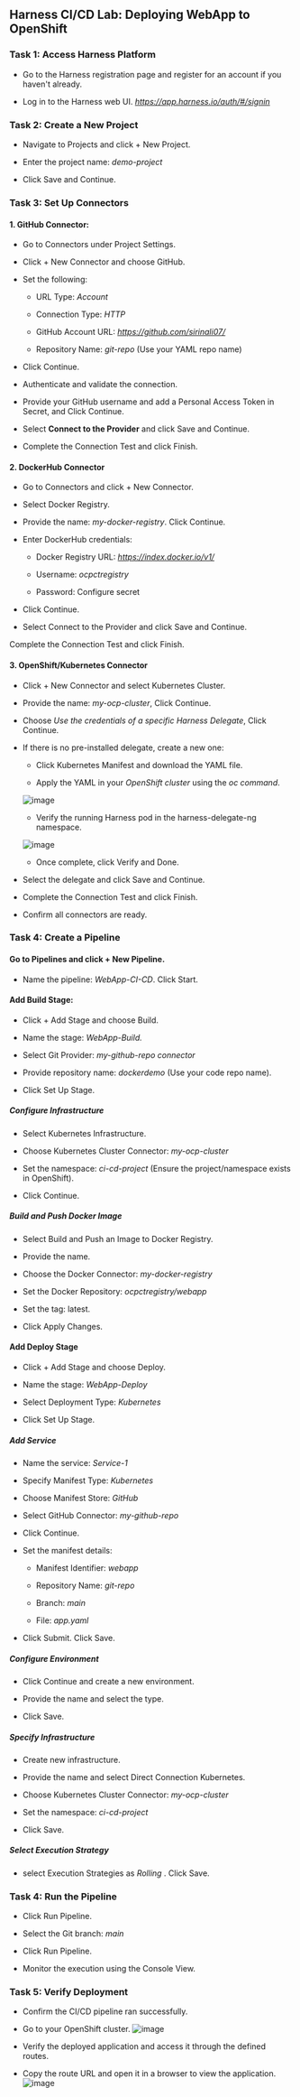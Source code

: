 ## Harness CI/CD Lab: Deploying WebApp to OpenShift

### Task 1: Access Harness Platform

* Go to the Harness registration page and register for an account if you haven't already.

* Log in to the Harness web UI. *https://app.harness.io/auth/#/signin*
  

### Task 2: Create a New Project

* Navigate to Projects and click + New Project.

* Enter the project name: *demo-project*

* Click Save and Continue.

### Task 3: Set Up Connectors

#### 1. GitHub Connector:

* Go to Connectors under Project Settings.

* Click + New Connector and choose GitHub.

* Set the following:

    * URL Type: *Account*
    
    * Connection Type: *HTTP*
    
    * GitHub Account URL: *https://github.com/sirinali07/*
    
    * Repository Name: *git-repo* (Use your YAML repo name)

* Click Continue.

* Authenticate and validate the connection.

* Provide your GitHub username and add a Personal Access Token in Secret, and Click Continue.

* Select **Connect to the Provider** and click Save and Continue.

* Complete the Connection Test and click Finish.

#### 2. DockerHub Connector

* Go to Connectors and click + New Connector.

* Select Docker Registry.

* Provide the name: *my-docker-registry*. Click Continue.

* Enter DockerHub credentials:

    * Docker Registry URL: *https://index.docker.io/v1/*
    
    * Username: *ocpctregistry*
    
    * Password: Configure secret <docker-secret>

* Click Continue.

* Select Connect to the Provider and click Save and Continue.

Complete the Connection Test and click Finish.

#### 3. OpenShift/Kubernetes Connector

* Click + New Connector and select Kubernetes Cluster.

* Provide the name: *my-ocp-cluster*, Click Continue.

* Choose *Use the credentials of a specific Harness Delegate*, Click Continue.

* If there is no pre-installed delegate, create a new one:

    * Click Kubernetes Manifest and download the YAML file.
    
    * Apply the YAML in your *OpenShift cluster* using the *oc command*.

     ![image](https://github.com/user-attachments/assets/0b5089df-68af-4696-add0-5aac47a8fa73)
     
    * Verify the running Harness pod in the harness-delegate-ng namespace.

     ![image](https://github.com/user-attachments/assets/76e0e5cd-5c42-448b-b20e-1c3b93737c40)

    * Once complete, click Verify and Done.

* Select the delegate and click Save and Continue.

* Complete the Connection Test and click Finish.

* Confirm all connectors are ready.

### Task 4: Create a Pipeline

#### Go to Pipelines and click + New Pipeline.

* Name the pipeline: *WebApp-CI-CD*. Click Start.

#### Add Build Stage:

* Click + Add Stage and choose Build.

* Name the stage: *WebApp-Build.*

* Select Git Provider: *my-github-repo connector*

* Provide repository name: *dockerdemo* (Use your code repo name).

* Click Set Up Stage.

##### Configure Infrastructure

* Select Kubernetes Infrastructure.

* Choose Kubernetes Cluster Connector: *my-ocp-cluster*

* Set the namespace: *ci-cd-project* (Ensure the project/namespace exists in OpenShift).

* Click Continue.

##### Build and Push Docker Image

* Select Build and Push an Image to Docker Registry.

* Provide the name.

* Choose the Docker Connector: *my-docker-registry*

* Set the Docker Repository: *ocpctregistry/webapp*

* Set the tag: latest.

* Click Apply Changes.

#### Add Deploy Stage

* Click + Add Stage and choose Deploy.

* Name the stage: *WebApp-Deploy*

* Select Deployment Type: *Kubernetes*

* Click Set Up Stage.

##### Add Service

* Name the service: *Service-1*

* Specify Manifest Type: *Kubernetes*

* Choose Manifest Store: *GitHub*

* Select GitHub Connector: *my-github-repo*

* Click Continue.

* Set the manifest details:

    * Manifest Identifier: *webapp*
    
    * Repository Name: *git-repo*
    
    * Branch: *main*
    
    * File: *app.yaml*

* Click Submit. Click Save.

##### Configure Environment

* Click Continue and create a new environment.

* Provide the name and select the type.

* Click Save.

##### Specify Infrastructure

* Create new infrastructure.

* Provide the name and select Direct Connection Kubernetes.

* Choose Kubernetes Cluster Connector: *my-ocp-cluster*

* Set the namespace: *ci-cd-project*

* Click Save.

##### Select Execution Strategy

* select Execution Strategies as *Rolling* . Click Save.

### Task 4: Run the Pipeline

* Click Run Pipeline.

* Select the Git branch: *main*

* Click Run Pipeline.

* Monitor the execution using the Console View.

### Task 5: Verify Deployment

* Confirm the CI/CD pipeline ran successfully.

* Go to your OpenShift cluster.
![image](https://github.com/user-attachments/assets/976141b6-0f70-4b10-b102-1221a30db961)

 
* Verify the deployed application and access it through the defined routes.

* Copy the route URL and open it in a browser to view the application.
![image](https://github.com/user-attachments/assets/c3c55ef2-ffb1-4e5c-83bd-cccb2a647ac5)

